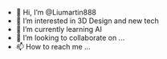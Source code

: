 - 👋 Hi, I’m @Liumartin888
- 👀 I’m interested in 3D Design and new tech
- 🌱 I’m currently learning AI
- 💞️ I’m looking to collaborate on ...
- 📫 How to reach me ...

<!---
Liumartin888/Liumartin888 is a ✨ special ✨ repository because its `README.md` (this file) appears on your GitHub profile.
You can click the Preview link to take a look at your changes.
--->
